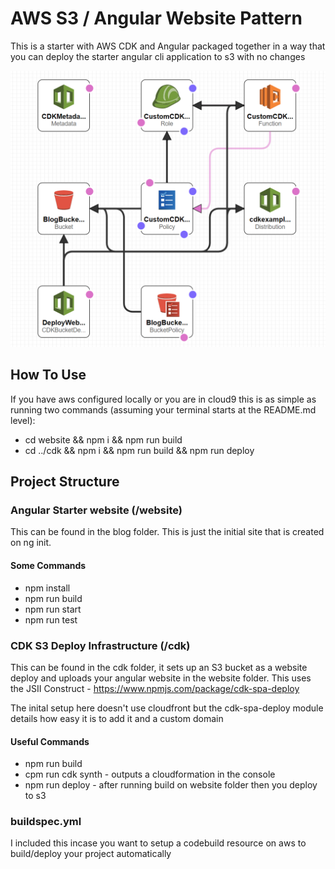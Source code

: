 # AWS S3 / Angular Website Pattern
This is a starter with AWS CDK and Angular packaged together in a way that you can deploy the starter angular cli application to s3 with no changes

![Architecture](https://raw.githubusercontent.com/cdk-patterns/serverless/master/s3-angular-website/img/spa-deploy-arch.png)

## How To Use
If you have aws configured locally or you are in cloud9 this is as simple as running two commands (assuming your terminal starts at the README.md level):
- cd website && npm i && npm run build
- cd ../cdk && npm i && npm run build && npm run deploy 

## Project Structure

### Angular Starter website (/website)
This can be found in the blog folder. This is just the initial site that is created on ng init.

#### Some Commands
- npm install
- npm run build
- npm run start
- npm run test

### CDK S3 Deploy Infrastructure (/cdk)
This can be found in the cdk folder, it sets up an S3 bucket as a website deploy and uploads your angular website in the website folder. This uses the JSII Construct - https://www.npmjs.com/package/cdk-spa-deploy

The inital setup here doesn't use cloudfront but the cdk-spa-deploy module details how easy it is to add it and a custom domain

#### Useful Commands

- npm run build
- cpm run cdk synth - outputs a cloudformation in the console
- npm run deploy - after running build on website folder then you deploy to s3

### buildspec.yml
I included this incase you want to setup a codebuild resource on aws to build/deploy your project automatically
